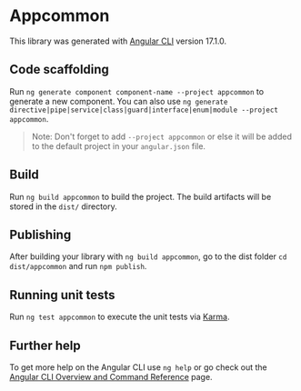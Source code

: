 # Appcommon

This library was generated with [Angular CLI](https://github.com/angular/angular-cli) version 17.1.0.

## Code scaffolding

Run `ng generate component component-name --project appcommon` to generate a new component. You can also use `ng generate directive|pipe|service|class|guard|interface|enum|module --project appcommon`.
> Note: Don't forget to add `--project appcommon` or else it will be added to the default project in your `angular.json` file. 

## Build

Run `ng build appcommon` to build the project. The build artifacts will be stored in the `dist/` directory.

## Publishing

After building your library with `ng build appcommon`, go to the dist folder `cd dist/appcommon` and run `npm publish`.

## Running unit tests

Run `ng test appcommon` to execute the unit tests via [Karma](https://karma-runner.github.io).

## Further help

To get more help on the Angular CLI use `ng help` or go check out the [Angular CLI Overview and Command Reference](https://angular.io/cli) page.
